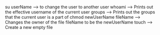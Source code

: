 su userName --> to change the user to another user
whoami --> Prints out the effective username of the current user
groups --> Prints out the groups that the current user is a part of
chmod newUserName fileName --> Changes the owner of the file fileName to be the newUserName 
touch --> Create a new empty file 
